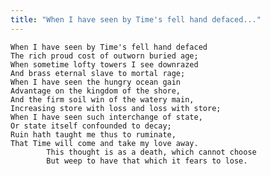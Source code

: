 ```yaml
---
title: "When I have seen by Time's fell hand defaced..."
---
```


	When I have seen by Time's fell hand defaced
	The rich proud cost of outworn buried age;
	When sometime lofty towers I see downrazed
	And brass eternal slave to mortal rage;
	When I have seen the hungry ocean gain
	Advantage on the kingdom of the shore,
	And the firm soil win of the watery main,
	Increasing store with loss and loss with store;
	When I have seen such interchange of state,
	Or state itself confounded to decay;
	Ruin hath taught me thus to ruminate,
	That Time will come and take my love away.
			This thought is as a death, which cannot choose
			But weep to have that which it fears to lose.


